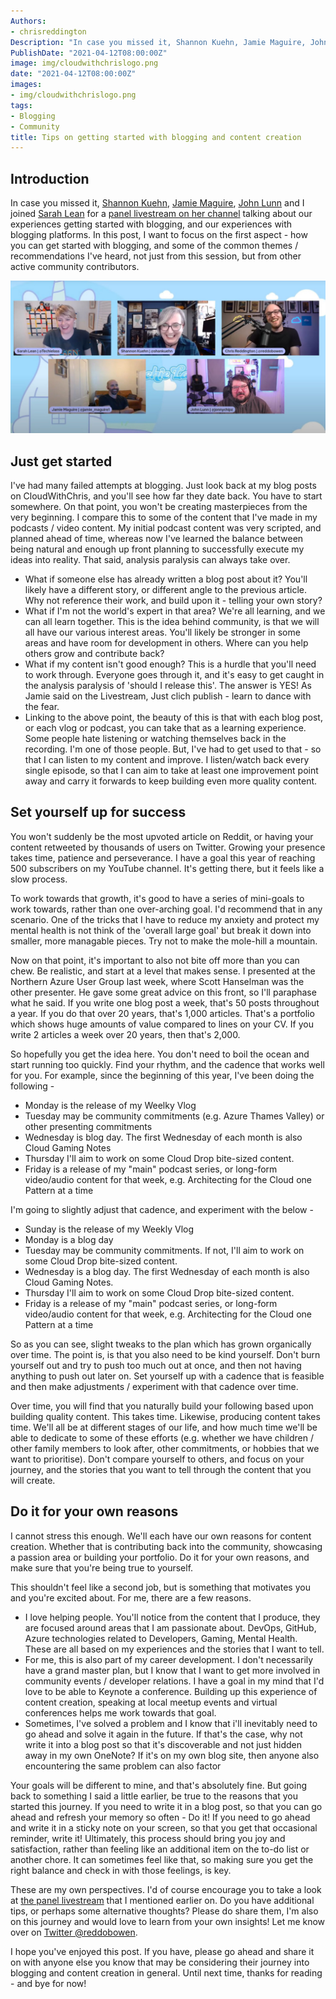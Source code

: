 ```yaml
---
Authors: 
- chrisreddington
Description: "In case you missed it, Shannon Kuehn, Jamie Maguire, John Lunn and I joined Sarah Lean for a panel livestream on her channel talking about our experiences getting started with blogging, and our experiences with blogging platforms. In this post, I want to focus on the first aspect - how you can get started with blogging, and some of the common themes / recommendations I've heard, not just from this session, but from other active community contributors."
PublishDate: "2021-04-12T08:00:00Z"
image: img/cloudwithchrislogo.png
date: "2021-04-12T08:00:00Z"
images:
- img/cloudwithchrislogo.png
tags:
- Blogging
- Community
title: Tips on getting started with blogging and content creation
---
```


## Introduction

In case you missed it, [Shannon Kuehn](https://www.shankuehn.io/), [Jamie Maguire](https://jamiemaguire.net/), [John Lunn](https://jonnychipz.com/) and I joined [Sarah Lean](https://www.techielass.com) for a [panel livestream on her channel](https://www.youtube.com/watch?v=J5q_DZJRpYM) talking about our experiences getting started with blogging, and our experiences with blogging platforms. In this post, I want to focus on the first aspect - how you can get started with blogging, and some of the common themes / recommendations I've heard, not just from this session, but from other active community contributors.

![Screen snippet from the Blog Panel - Sarah Lean (@TechieLass), Shannon Kuehn (@shankuehn), Chris Reddington (@reddobowen), Jamie Maguire (@jamie_maguire1), John Lunn (@jonnychipz)](images/get-started-blogging/blog-panel.jpg)

## Just get started

I've had many failed attempts at blogging. Just look back at my blog posts on CloudWithChris, and you'll see how far they date back. You have to start somewhere. On that point, you won't be creating masterpieces from the very beginning. I compare this to some of the content that I've made in my podcasts / video content. My initial podcast content was very scripted, and planned ahead of time, whereas now I've learned the balance between being natural and enough up front planning to successfully execute my ideas into reality. That said, analysis paralysis can always take over.

* What if someone else has already written a blog post about it? You'll likely have a different story, or different angle to the previous article. Why not reference their work, and build upon it - telling your own story?
* What if I'm not the world's expert in that area? We're all learning, and we can all learn together. This is the idea behind community, is that we will all have our various interest areas. You'll likely be stronger in some areas and have room for development in others. Where can you help others grow and contribute back?
* What if my content isn't good enough? This is a hurdle that you'll need to work through. Everyone goes through it, and it's easy to get caught in the analysis paralysis of 'should I release this'. The answer is YES! As Jamie said on the Livestream, Just clich publish - learn to dance with the fear.
* Linking to the above point, the beauty of this is that with each blog post, or each vlog or podcast, you can take that as a learning experience. Some people hate listening or watching themselves back in the recording. I'm one of those people. But, I've had to get used to that - so that I can listen to my content and improve. I listen/watch back every single episode, so that I can aim to take at least one improvement point away and carry it forwards to keep building even more quality content.

## Set yourself up for success

You won't suddenly be the most upvoted article on Reddit, or having your content retweeted by thousands of users on Twitter. Growing your presence takes time, patience and perseverance. I have a goal this year of reaching 500 subscribers on my YouTube channel. It's getting there, but it feels like a slow process.

To work towards that growth, it's good to have a series of mini-goals to work towards, rather than one over-arching goal. I'd recommend that in any scenario. One of the tricks that I have to reduce my anxiety and protect my mental health is not think of the 'overall large goal' but break it down into smaller, more managable pieces. Try not to make the mole-hill a mountain.

Now on that point, it's important to also not bite off more than you can chew. Be realistic, and start at a level that makes sense. I presented at the Northern Azure User Group last week, where Scott Hanselman was the other presenter. He gave some great advice on this front, so I'll paraphase what he said. If you write one blog post a week, that's 50 posts throughout a year. If you do that over 20 years, that's 1,000 articles. That's a portfolio which shows huge amounts of value compared to lines on your CV. If you write 2 articles a week over 20 years, then that's 2,000.

So hopefully you get the idea here. You don't need to boil the ocean and start running too quickly. Find your rhythm, and the cadence that works well for you. For example, since the beginning of this year, I've been doing the following -

* Monday is the release of my Weelky Vlog
* Tuesday may be community commitments (e.g. Azure Thames Valley) or other presenting commitments
* Wednesday is blog day. The first Wednesday of each month is also Cloud Gaming Notes
* Thursday I'll aim to work on some Cloud Drop bite-sized content.
* Friday is a release of my "main" podcast series, or long-form video/audio content for that week, e.g. Architecting for the Cloud one Pattern at a time

I'm going to slightly adjust that cadence, and experiment with the below -

* Sunday is the release of my Weekly Vlog
* Monday is a blog day
* Tuesday may be community commitments. If not, I'll aim to work on some Cloud Drop bite-sized content.
* Wednesday is a blog day. The first Wednesday of each month is also Cloud Gaming Notes.
* Thursday I'll aim to work on some Cloud Drop bite-sized content.
* Friday is a release of my "main" podcast series, or long-form video/audio content for that week, e.g. Architecting for the Cloud one Pattern at a time

So as you can see, slight tweaks to the plan which has grown organically over time. The point is, is that you also need to be kind yourself. Don't burn yourself out and try to push too much out at once, and then not having anything to push out later on. Set yourself up with a cadence that is feasible and then make adjustments / experiment with that cadence over time.

Over time, you will find that you naturally build your following based upon building quality content. This takes time. Likewise, producing content takes time. We'll all be at different stages of our life, and how much time we'll be able to dedicate to some of these efforts (e.g. whether we have children / other family members to look after, other commitments, or hobbies that we want to prioritise). Don't compare yourself to others, and focus on your journey, and the stories that you want to tell through the content that you will create.

## Do it for your own reasons

I cannot stress this enough. We'll each have our own reasons for content creation. Whether that is contributing back into the community, showcasing a passion area or building your portfolio. Do it for your own reasons, and make sure that you're being true to yourself.

This shouldn't feel like a second job, but is something that motivates you and you're excited about. For me, there are a few reasons.

* I love helping people. You'll notice from the content that I produce, they are focused around areas that I am passionate about. DevOps, GitHub, Azure technologies related to Developers, Gaming, Mental Health. These are all based on my experiences and the stories that I want to tell.
* For me, this is also part of my career development. I don't necessarily have a grand master plan, but I know that I want to get more involved in community events / developer relations. I have a goal in my mind that I'd love to be able to Keynote a conference. Building up this experience of content creation, speaking at local meetup events and virtual conferences helps me work towards that goal.
* Sometimes, I've solved a problem and I know that i'll inevitably need to go ahead and solve it again in the future. If that's the case, why not write it into a blog post so that it's discoverable and not just hidden away in my own OneNote? If it's on my own blog site, then anyone also encountering the same problem can also factor

Your goals will be different to mine, and that's absolutely fine. But going back to something I said a little earlier, be true to the reasons that you started this journey. If you need to write it in a blog post, so that you can go ahead and refresh your memory so often - Do it! If you need to go ahead and write it in a sticky note on your screen, so that you get that occasional reminder, write it! Ultimately, this process should bring you joy and satisfaction, rather than feeling like an additional item on the to-do list or another chore. It can sometimes feel like that, so making sure you get the right balance and check in with those feelings, is key.

These are my own perspectives. I'd of course encourage you to take a look at [the panel livestream](https://www.youtube.com/watch?v=J5q_DZJRpYM) that I mentioned earlier on. Do you have additional tips, or perhaps some alternative thoughts? Please do share them, I'm also on this journey and would love to learn from your own insights! Let me know over on [Twitter @reddobowen](https://twitter.com/reddobowen).

I hope you've enjoyed this post. If you have, please go ahead and share it on with anyone else you know that may be considering their journey into blogging and content creation in general. Until next time, thanks for reading - and bye for now!